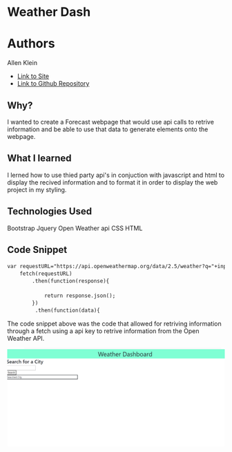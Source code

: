 # Weather Dash

# Authors

Allen Klein

- [Link to Site]( https://allen-ek.github.io/day-planner/)
- [Link to Github Repository](https://github.com/allen-ek/day-planner)

## Why?
I wanted to create a Forecast webpage that would use api calls to retrive information and be able to use that data to generate elements onto the webpage. 

## What I learned
I lerned how to use thied party api's in conjuction with javascript and html to display the recived information and to format it in order to display 
the web project in my styling.
## Technologies Used
Bootstrap
Jquery
Open Weather api
CSS
HTML

## Code Snippet
```html
var requestURL="https://api.openweathermap.org/data/2.5/weather?q="+inputEl.value+"&appid=6cda419b1462d4e231cfcd1dac976851";
    fetch(requestURL)
        .then(function(response){
            
            return response.json();
        })
         .then(function(data){
```
The code snippet above was the code that allowed for retriving information through a fetch using a api key to retrive information from the Open Weather API.

![Site](Screenshot.png)